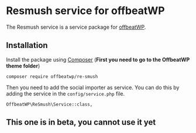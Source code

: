 # Resmush service for offbeatWP

The Resmush service is a service package for [offbeatWP](https://github.com/offbeatwp).

## Installation
Install the package using [Composer](https://getcomposer.org/) (**First you need to go to the OffbeatWP theme folder**)

```
composer require offbeatwp/re-smush
```

Then you need to add the social importer as service. You can do this by adding the service in the `config/service.php` file.
```
OffbeatWP\ReSmush\Service::class,
```

## This one is in beta, you cannot use it yet
